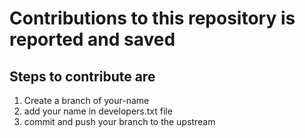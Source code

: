 # Contributions to this repository is reported and saved 

## Steps to contribute are 

1) Create a branch of your-name
2) add your name in developers.txt file 
3) commit and push your branch to the upstream 



